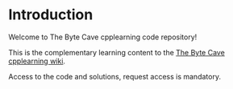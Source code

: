 # Introduction

Welcome to The Byte Cave cpplearning code repository!

This is the complementary learning content to the [The Byte Cave cpplearning wiki](https://github.com/itzjac/cpplearning/wiki).

Access to the code and solutions, request access is mandatory.

